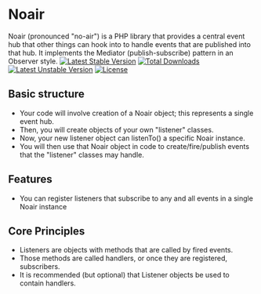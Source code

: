Noair
======

Noair (pronounced "no-air") is a PHP library that provides a central event hub
that other things can hook into to handle events that are published into that hub.
It implements the Mediator (publish-subscribe) pattern in an Observer style.
[![Latest Stable Version](https://poser.pugx.org/garrettw/noair/v/stable.svg)](https://packagist.org/packages/garrettw/noair) [![Total Downloads](https://poser.pugx.org/garrettw/noair/downloads.svg)](https://packagist.org/packages/garrettw/noair) [![Latest Unstable Version](https://poser.pugx.org/garrettw/noair/v/unstable.svg)](https://packagist.org/packages/garrettw/noair) [![License](https://poser.pugx.org/garrettw/noair/license.svg)](https://packagist.org/packages/garrettw/noair)

Basic structure
-------
- Your code will involve creation of a Noair object; this represents a single event hub.
- Then, you will create objects of your own "listener" classes.
- Now, your new listener object can listenTo() a specific Noair instance.
- You will then use that Noair object in code to create/fire/publish events that the "listener" classes may handle.

Features
-------
- You can register listeners that subscribe to any and all events in a single Noair instance

Core Principles
-------
- Listeners are objects with methods that are called by fired events.
- Those methods are called handlers, or once they are registered, subscribers.
- It is recommended (but optional) that Listener objects be used to contain handlers.
